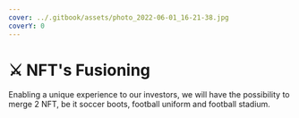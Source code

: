 ```yaml
---
cover: ../.gitbook/assets/photo_2022-06-01_16-21-38.jpg
coverY: 0
---
```


# ⚔ NFT's Fusioning

Enabling a unique experience to our investors, we will have the possibility to merge 2 NFT, be it soccer boots, football uniform and football stadium.
